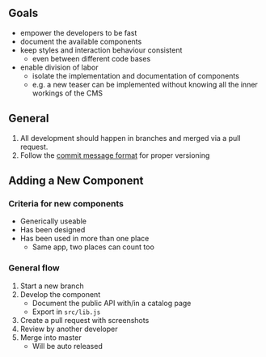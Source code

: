 ## Goals

- empower the developers to be fast
- document the available components
- keep styles and interaction behaviour consistent
  - even between different code bases
- enable division of labor
  - isolate the implementation and documentation of components
  - e.g. a new teaser can be implemented without knowing all the inner workings of the CMS

## General

1. All development should happen in branches and merged via a pull request.
2. Follow the [commit message format](/#commit-message-format) for proper versioning

## Adding a New Component

### Criteria for new components

- Generically useable
- Has been designed
- Has been used in more than one place
    + Same app, two places can count too

### General flow

1. Start a new branch
2. Develop the component
    - Document the public API with/in a catalog page
    - Export in `src/lib.js`
3. Create a pull request with screenshots
4. Review by another developer
5. Merge into master
    - Will be auto released
